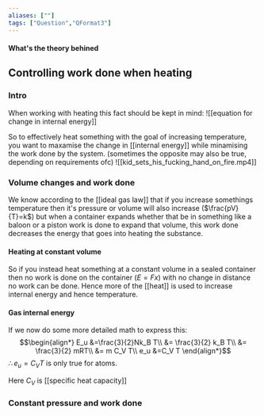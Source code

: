 ```yaml
---
aliases: [""]
tags: ["Question","QFormat3"]
---
```


#### What's the theory behined
## Controlling work done when heating
### Intro
When working with heating this fact should be kept in mind:
![[equation for change in internal energy]]

So to effectively heat something with the goal of increasing temperature, you want to maxamise the change in [[internal energy]] while minamising the work done by the system. (sometimes the opposite may also be true, depending on requirements ofc)
![[kid_sets_his_fucking_hand_on_fire.mp4]]

### Volume changes and work done
We know according to the [[ideal gas law]] that if you increase somethings temperature then it's pressure or volume will also increase ($\frac{pV}{T}=k$) but when a container expands whether that be in something like a baloon or a piston work is done to expand that volume, this work done decreases the energy that goes into heating the substance.

#### Heating at constant volume
So if you instead heat something at a constant volume in a sealed container then no work is done on the container ($E=Fx$) with no change in distance no work can be done. Hence more of the [[heat]] is used to increase internal energy and hence temperature.

#### Gas internal energy
If we now do some more detailed math to express this:
$$\begin{align*}
  E_u &=\frac{3}{2}Nk_B T\\
 &= \frac{3}{2} k_B T\\
&= \frac{3}{2} mRT\\
&= m C_V T\\
e_u &=C_V T
\end{align*}$$
$\therefore e_u =C_V T$ is only true for atoms.

Here $C_V$ is [[specific heat capacity]]

### Constant pressure and work done
